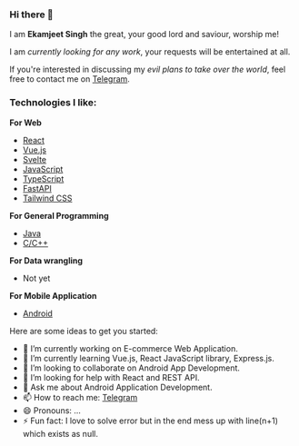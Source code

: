 ### Hi there 👋

<!--
**Ekamjeet/Ekamjeet** is a ✨ _special_ ✨ repository because its `README.md` (this file) appears on your GitHub profile.
-->

I am **Ekamjeet Singh** the great, your good lord and saviour, worship me!

<!--To get my blessings, buy me some beers by sending money via [PayPal](https://www.paypal.me/lulzx).-->

I am *currently looking for any work*, your requests will be entertained at all.

If you're interested in discussing my *evil plans to take over the world*, feel free to contact me on [Telegram](https://t.me/ajax_oz).


### Technologies I like:

**For Web**


- [React](https://reactjs.org/)
- [Vue.js](https://vuejs.org/)
- [Svelte](https://svelte.dev/)
- [JavaScript](https://www.javascript.com/)
- [TypeScript](https://www.typescriptlang.org/)
- [FastAPI](https://fastapi.tiangolo.com/)
- [Tailwind CSS](https://tailwindcss.com/)

**For General Programming**

- [Java](https://www.java.com/en/)
- [C/C++](https://en.wikipedia.org/wiki/C_(programming_language))


**For Data wrangling**
- Not yet

**For Mobile Application**

- [Android](https://www.android.com/intl/en_in/)

Here are some ideas to get you started:

- 🔭 I’m currently working on E-commerce Web Application.
- 🌱 I’m currently learning Vue.js, React JavaScript library, Express.js.
- 👯 I’m looking to collaborate on Android App Development.
- 🤔 I’m looking for help with React and REST API.
- 💬 Ask me about Android Application Development.
- 📫 How to reach me: [Telegram](https://t.me/ajax_oz)
- 😄 Pronouns: ...
- ⚡ Fun fact: I love to solve error but in the end mess up with line(n+1) which exists as null.

